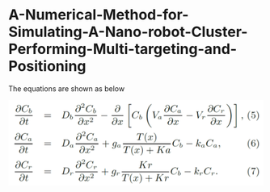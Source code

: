 # A-Numerical-Method-for-Simulating-A-Nano-robot-Cluster-Performing-Multi-targeting-and-Positioning

The equations are shown as below

![image](https://raw.githubusercontent.com/JianYan-g/A-Numerical-Method-for-Simulating-A-Nano-robot-Cluster-Performing-Multi-targeting-and-Positioning/master/images/Equations.png)
